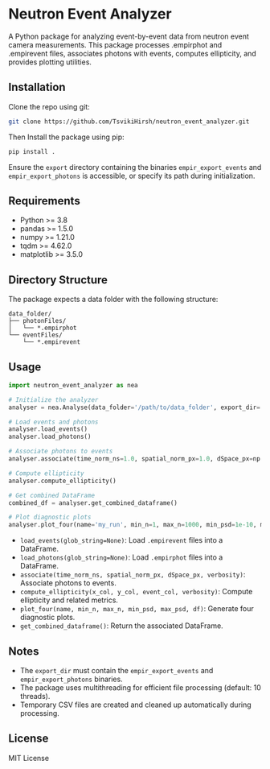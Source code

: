 # Neutron Event Analyzer

A Python package for analyzing event-by-event data from neutron event camera measurements. This package processes .empirphot and .empirevent files, associates photons with events, computes ellipticity, and provides plotting utilities.

## Installation
Clone the repo using git:
```bash
git clone https://github.com/TsvikiHirsh/neutron_event_analyzer.git
```

Then Install the package using pip:
```python
pip install .
```

Ensure the `export` directory containing the binaries `empir_export_events` and `empir_export_photons` is accessible, or specify its path during initialization.

## Requirements

- Python >= 3.8
- pandas >= 1.5.0
- numpy >= 1.21.0
- tqdm >= 4.62.0
- matplotlib >= 3.5.0

## Directory Structure

The package expects a data folder with the following structure:

```
data_folder/
├── photonFiles/
│   └── *.empirphot
└── eventFiles/
    └── *.empirevent
```


## Usage
```python
import neutron_event_analyzer as nea

# Initialize the analyzer
analyser = nea.Analyse(data_folder='/path/to/data_folder', export_dir='/path/to/export')

# Load events and photons
analyser.load_events()
analyser.load_photons()

# Associate photons to events
analyser.associate(time_norm_ns=1.0, spatial_norm_px=1.0, dSpace_px=np.inf, verbosity=1)

# Compute ellipticity
analyser.compute_ellipticity()

# Get combined DataFrame
combined_df = analyser.get_combined_dataframe()

# Plot diagnostic plots
analyser.plot_four(name='my_run', min_n=1, max_n=1000, min_psd=1e-10, max_psd=1)
```

- `load_events(glob_string=None)`: Load `.empirevent` files into a DataFrame.
- `load_photons(glob_string=None)`: Load `.empirphot` files into a DataFrame.
- `associate(time_norm_ns, spatial_norm_px, dSpace_px, verbosity)`: Associate photons to events.
- `compute_ellipticity(x_col, y_col, event_col, verbosity)`: Compute ellipticity and related metrics.
- `plot_four(name, min_n, max_n, min_psd, max_psd, df)`: Generate four diagnostic plots.
- `get_combined_dataframe()`: Return the associated DataFrame.

## Notes

- The `export_dir` must contain the `empir_export_events` and `empir_export_photons` binaries.
- The package uses multithreading for efficient file processing (default: 10 threads).
- Temporary CSV files are created and cleaned up automatically during processing.

## License

MIT License